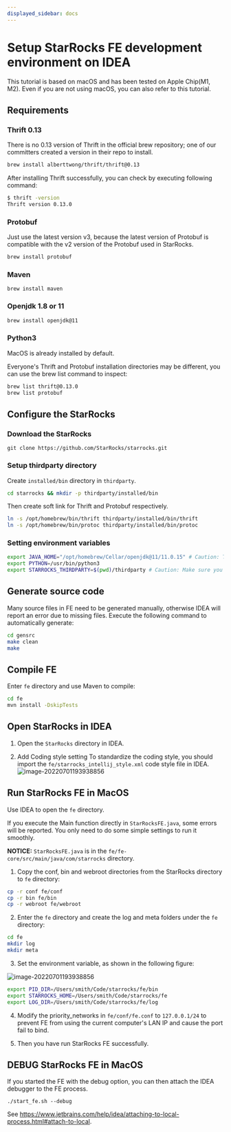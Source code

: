 ```yaml
---
displayed_sidebar: docs
---
```


# Setup StarRocks FE development environment on IDEA

This tutorial is based on macOS and has been tested on Apple Chip(M1, M2).
Even if you are not using macOS, you can also refer to this tutorial.

## Requirements

### Thrift 0.13

There is no 0.13 version of Thrift in the official brew repository; one of our committers created a version in their repo to install.

```bash
brew install alberttwong/thrift/thrift@0.13
```

After installing Thrift successfully, you can check by executing following command:

```bash
$ thrift -version
Thrift version 0.13.0
```

### Protobuf

Just use the latest version v3, because the latest version of Protobuf is compatible with the v2 version of the Protobuf used in StarRocks.

```bash
brew install protobuf
```

### Maven

```
brew install maven
```

### Openjdk 1.8 or 11

```bash
brew install openjdk@11
```

### Python3

MacOS is already installed by default.

Everyone's Thrift and Protobuf installation directories may be different, you can use the brew list command to inspect:

```bash
brew list thrift@0.13.0
brew list protobuf
```

## Configure the StarRocks

### Download the StarRocks

```
git clone https://github.com/StarRocks/starrocks.git
```

### Setup thirdparty directory

Create `installed/bin` directory in `thirdparty`.

```bash
cd starrocks && mkdir -p thirdparty/installed/bin
```

Then create soft link for Thrift and Protobuf respectively.

```bash
ln -s /opt/homebrew/bin/thrift thirdparty/installed/bin/thrift
ln -s /opt/homebrew/bin/protoc thirdparty/installed/bin/protoc
```

### Setting environment variables

```bash
export JAVA_HOME="/opt/homebrew/Cellar/openjdk@11/11.0.15" # Caution: The jdk version may be different in you desktop
export PYTHON=/usr/bin/python3
export STARROCKS_THIRDPARTY=$(pwd)/thirdparty # Caution: Make sure you are in the starrocks directory
```

## Generate source code

Many source files in FE need to be generated manually, otherwise IDEA will report an error due to missing files.
Execute the following command to automatically generate:

```bash
cd gensrc
make clean
make
```

## Compile FE

Enter `fe` directory and use Maven to compile:

```bash
cd fe
mvn install -DskipTests
```

## Open StarRocks in IDEA

1. Open the `StarRocks` directory in IDEA.

2. Add Coding style setting
    To standardize the coding style, you should import the `fe/starrocks_intellij_style.xml` code style file in IDEA.
![image-20220701193938856](../../_assets/IDEA-2.png)

## Run StarRocks FE in MacOS

Use IDEA to open the `fe` directory.

If you execute the Main function directly in `StarRocksFE.java`, some errors will be reported. You only need to do some simple settings to run it smoothly.

**NOTICE:**  `StarRocksFE.java` is in the `fe/fe-core/src/main/java/com/starrocks` directory.

1. Copy the conf, bin and webroot directories from the StarRocks directory to `fe` directory:

```bash
cp -r conf fe/conf
cp -r bin fe/bin
cp -r webroot fe/webroot
```

2. Enter the `fe` directory and create the log and meta folders under the `fe` directory:

```bash
cd fe
mkdir log
mkdir meta
```

3. Set the environment variable, as shown in the following figure:

![image-20220701193938856](../../_assets/IDEA-1.png)

```bash
export PID_DIR=/Users/smith/Code/starrocks/fe/bin
export STARROCKS_HOME=/Users/smith/Code/starrocks/fe
export LOG_DIR=/Users/smith/Code/starrocks/fe/log
```

4. Modify the priority_networks in `fe/conf/fe.conf` to `127.0.0.1/24` to prevent FE from using the current computer's LAN IP and cause the port fail to bind.

5. Then you have run StarRocks FE successfully.

## DEBUG StarRocks FE in MacOS

If you started the FE with the debug option, you can then attach the IDEA debugger to the FE process.

```
./start_fe.sh --debug
```

See https://www.jetbrains.com/help/idea/attaching-to-local-process.html#attach-to-local.
